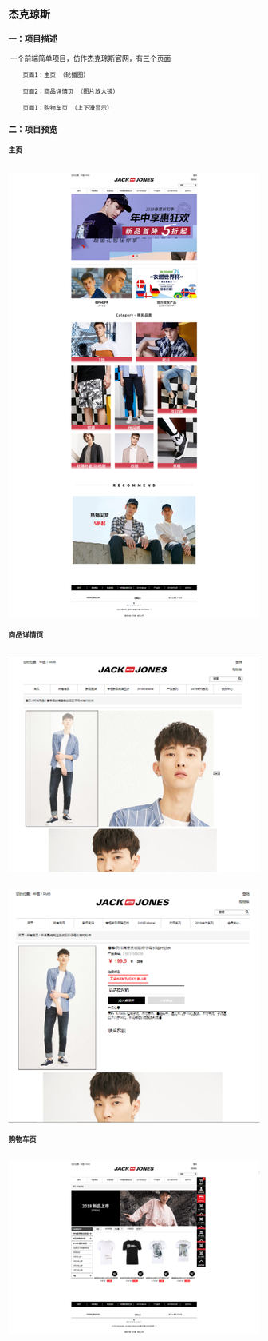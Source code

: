 ## 杰克琼斯

### 一：项目描述

​	一个前端简单项目，仿作杰克琼斯官网，有三个页面

```
	页面1：主页 （轮播图）
	
	页面2：商品详情页 （图片放大镜）
	
	页面1：购物车页 （上下滑显示）
```

### 二：项目预览

#### 	主页

​		![主页](https://github.com/AprildreamMI/Progect-Images/blob/master/jieke/%E4%B8%BB%E9%A1%B5.png)

#### 	商品详情页

​		![商品详情页](https://github.com/AprildreamMI/Progect-Images/blob/master/jieke/%E5%95%86%E5%93%81%E8%AF%A6%E6%83%85%E9%A1%B5.png)

​		![商品详情页](https://github.com/AprildreamMI/Progect-Images/blob/master/jieke/%E5%95%86%E5%93%81%E8%AF%A6%E6%83%85%E9%A1%B52.png)

#### 	购物车页

​		![购物车页](https://github.com/AprildreamMI/Progect-Images/blob/master/jieke/%E8%B4%AD%E7%89%A9%E8%BD%A6%E9%A1%B5.png)